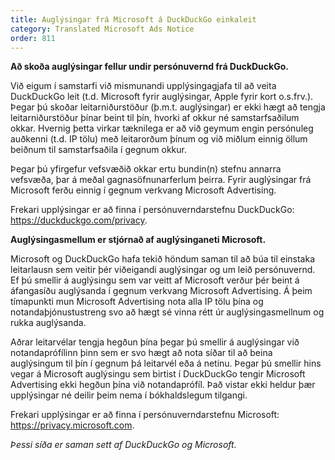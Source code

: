 ```yaml
---
title: Auglýsingar frá Microsoft á DuckDuckGo einkaleit
category: Translated Microsoft Ads Notice
order: 811
---
```


**Að skoða auglýsingar fellur undir persónuvernd frá DuckDuckGo.**

Við eigum í samstarfi við mismunandi upplýsingagjafa til að veita DuckDuckGo leit (t.d. Microsoft fyrir auglýsingar, Apple fyrir kort o.s.frv.). Þegar þú skoðar leitarniðurstöður (þ.m.t. auglýsingar) er ekki hægt að tengja leitarniðurstöður þínar beint til þín, hvorki af okkur né samstarfsaðilum okkar. Hvernig þetta virkar tæknilega er að við geymum engin persónuleg auðkenni (t.d. IP tölu) með leitarorðum þínum og við miðlum einnig öllum beiðnum til samstarfsaðila í gegnum okkur.

Þegar þú yfirgefur vefsvæðið okkar ertu bundin(n) stefnu annarra vefsvæða, þar á meðal gagnasöfnunarferlum þeirra. Fyrir auglýsingar frá Microsoft ferðu einnig í gegnum verkvang Microsoft Advertising.

Frekari upplýsingar er að finna í persónuverndarstefnu DuckDuckGo: <https://duckduckgo.com/privacy>.

**Auglýsingasmellum er stjórnað af auglýsinganeti Microsoft.**

Microsoft og DuckDuckGo hafa tekið höndum saman til að búa til einstaka leitarlausn sem veitir þér viðeigandi auglýsingar og um leið persónuvernd. Ef þú smellir á auglýsingu sem var veitt af Microsoft verður þér beint á áfangasíðu auglýsanda í gegnum verkvang Microsoft Advertising. Á þeim tímapunkti mun Microsoft Advertising nota alla IP tölu þína og notandaþjónustustreng svo að hægt sé vinna rétt úr auglýsingasmellnum og rukka auglýsanda.

Aðrar leitarvélar tengja hegðun þína þegar þú smellir á auglýsingar við notandaprófílinn þinn sem er svo hægt að nota síðar til að beina auglýsingum til þín í gegnum þá leitarvél eða á netinu. Þegar þú smellir hins vegar á Microsoft auglýsingu sem birtist í DuckDuckGo tengir Microsoft Advertising ekki hegðun þína við notandaprófíl. Það vistar ekki heldur þær upplýsingar né deilir þeim nema í bókhaldslegum tilgangi.

Frekari upplýsingar er að finna í persónuverndarstefnu Microsoft: <https://privacy.microsoft.com>.

_Þessi síða er saman sett af DuckDuckGo og Microsoft._
